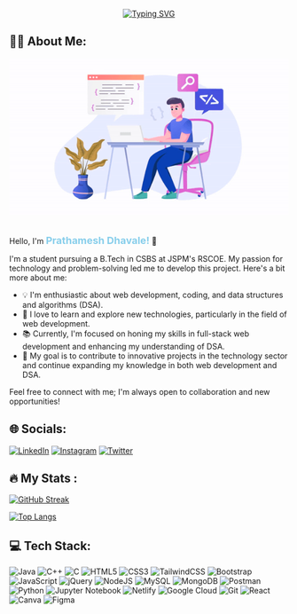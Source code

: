 <p align="center">
<a href="https://git.io/typing-svg"><img src="https://readme-typing-svg.demolab.com?font=Reem+Kufi+Fun&size=25&duration=2500&pause=300&color=2BE8F7&center=true&random=false&width=435&lines=Hey+There+%F0%9F%91%8B;This+is+Prathamesh;Welcome+to+My+World!" alt="Typing SVG" /></a>
</p>


## 🧑‍💻 About Me:

<div>
    <img style="filter: hue-rotate(-40deg);" src="./programmer.gif"/>
</div>
<br>

Hello, I'm <span style="color:#87ceeb; font-weight:bold;font-size:18px;">Prathamesh Dhavale!</span> 🚀

I'm a student pursuing a B.Tech in CSBS at JSPM's RSCOE. My passion for technology and problem-solving led me to develop this project. Here's a bit more about me:

- 💡 I'm enthusiastic about web development, coding, and data structures and algorithms (DSA).
- 🌱 I love to learn and explore new technologies, particularly in the field of web development.
- 📚 Currently, I'm focused on honing my skills in full-stack web development and enhancing my understanding of DSA.
- 🎯 My goal is to contribute to innovative projects in the technology sector and continue expanding my knowledge in both web development and DSA.

Feel free to connect with me; I'm always open to collaboration and new opportunities!

## 🌐 Socials:


[![LinkedIn](https://img.shields.io/badge/LinkedIn-%230077B5.svg?logo=linkedin&logoColor=white)](https://www.linkedin.com/in/dprathamesh/)
[![Instagram](https://img.shields.io/badge/Instagram-%23E4405F.svg?logo=Instagram&logoColor=white)](https://www.instagram.com/endeavour_2003/)
[![Twitter](https://img.shields.io/badge/Twitter-%231DA1F2.svg?logo=Twitter&logoColor=white)](https://twitter.com/prathmesh2404)

<!-- ![Profile Views](https://komarev.com/ghpvc/?username=prathmesh-cpu&color=orange) -->


## 🔥 My Stats :

<!-- ![prathmesh-cpu's Stats](https://github-readme-stats.vercel.app/api?username=prathmesh-cpu&theme=slateorange&show_icons=true&bg_color=000000) -->

[![GitHub Streak](https://github-readme-streak-stats.herokuapp.com/?user=prathmesh-cpu&theme=dark&background=000000)]()

[![Top Langs](https://github-readme-stats.vercel.app/api/top-langs/?username=prathmesh-cpu&layout=compact&theme=vision-friendly-dark)](https://github.com/anuraghazra/github-readme-stats)

## 💻 Tech Stack:

![Java](https://img.shields.io/badge/java-%23ED8B00.svg?style=for-the-badge&logo=CoffeeScript&logoColor=white)
![C++](https://img.shields.io/badge/c++-%2300599C.svg?style=for-the-badge&logo=c%2B%2B&logoColor=white)
![C](https://img.shields.io/badge/c-%2300599C.svg?style=for-the-badge&logo=c&logoColor=white)
![HTML5](https://img.shields.io/badge/html5-%23E34F26.svg?style=for-the-badge&logo=html5&logoColor=white)
![CSS3](https://img.shields.io/badge/css3-%231572B6.svg?style=for-the-badge&logo=css3&logoColor=white)
![TailwindCSS](https://img.shields.io/badge/tailwindcss-%2338B2AC.svg?style=for-the-badge&logo=tailwind-css&logoColor=white)
![Bootstrap](https://img.shields.io/badge/bootstrap-%238511FA.svg?style=for-the-badge&logo=bootstrap&logoColor=white)
![JavaScript](https://img.shields.io/badge/javascript-%23323330.svg?style=for-the-badge&logo=javascript&logoColor=%23F7DF1E)
![jQuery](https://img.shields.io/badge/jquery-%230769AD.svg?style=for-the-badge&logo=jquery&logoColor=white)
![NodeJS](https://img.shields.io/badge/node.js-6DA55F?style=for-the-badge&logo=node.js&logoColor=white)
![MySQL](https://img.shields.io/badge/mysql-%231572B6.svg?style=for-the-badge&logo=mysql&logoColor=white)
![MongoDB](https://img.shields.io/badge/MongoDB-%234ea94b.svg?style=for-the-badge&logo=mongodb&logoColor=white)
![Postman](https://img.shields.io/badge/Postman-FF6C37?style=for-the-badge&logo=postman&logoColor=white)
![Python](https://img.shields.io/badge/python-%23323330.svg?style=for-the-badge&logo=python&logoColor=%23F7DF1E)
![Jupyter Notebook](https://img.shields.io/badge/jupyter-%23323330.svg?style=for-the-badge&logo=jupyter&logoColor=%23ED8B00)
![Netlify](https://img.shields.io/badge/netlify-%23000000.svg?style=for-the-badge&logo=netlify&logoColor=#00C7B7)
![Google Cloud](https://img.shields.io/badge/Google%20Cloud-%234285F4.svg?style=for-the-badge&logo=google-cloud&logoColor=white)
![Git](https://img.shields.io/badge/git-%23F05033.svg?style=for-the-badge&logo=git&logoColor=white)
![React](https://img.shields.io/badge/react-%2320232a.svg?style=for-the-badge&logo=react&logoColor=%2361DAFB)
![Canva](https://img.shields.io/badge/Canva-%2300C4CC.svg?style=for-the-badge&logo=Canva&logoColor=white)
![Figma](https://img.shields.io/badge/figma-%23F24E1E.svg?style=for-the-badge&logo=figma&logoColor=white)
